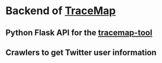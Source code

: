 # Backend of [TraceMap](https://tracemap.info)

## Python Flask API for the [tracemap-tool](http://github.com/tracemap/tracemap-tool)


## Crawlers to get Twitter user information


